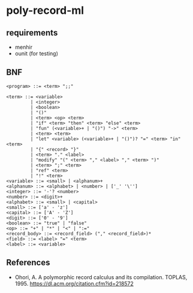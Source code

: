 # poly-record-ml

## requirements

- menhir
- ounit (for testing)

## BNF

```
<program> ::= <term> ";;"

<term> ::= <variable>
         | <integer>
         | <boolean>
         | "()"
         | <term> <op> <term>
         | "if" <term> "then" <term> "else" <term>
         | "fun" (<variable>+ | "()") "->" <term>
         | <term> <term>
         | "let" <variable> (<variable>+ | "()")? "=" <term> "in" <term>
         | "{" <record> "}"
         | <term> "." <label>
         | "modify" "(" <term> "," <label> "," <term> ")"
         | <term> ";" <term>
         | "ref" <term>
         | "!" <term>
<variable> ::= <small> | <alphanum>+
<alphanum> ::= <alphabet> | <number> | ['_' '\'']
<integer> ::= '-'? <number>
<number> ::= <digit>+
<alphabet> ::= <small> | <capital>
<small> ::= ['a' - 'z']
<capital> ::= ['A' - 'Z']
<digit> ::= ['0' - '9']
<boolean> ::= "true" | "false"
<op> ::= "+" | "*" | "<" | ":="
<record_body> ::= <record_field> ("," <record_field>)*
<field> ::= <label> "=" <term>
<label> ::= <variable>
```

## References

- Ohori, A. A polymorphic record calculus and its compilation. TOPLAS, 1995. https://dl.acm.org/citation.cfm?id=218572
